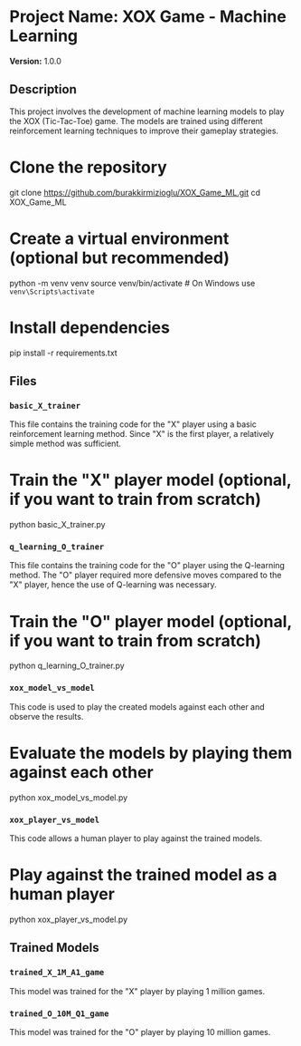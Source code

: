 # Project Name: XOX Game - Machine Learning

**Version:** 1.0.0

## Description

This project involves the development of machine learning models to play the XOX (Tic-Tac-Toe) game. The models are trained using different reinforcement learning techniques to improve their gameplay strategies.
# Clone the repository
git clone https://github.com/burakkirmizioglu/XOX_Game_ML.git
cd XOX_Game_ML
# Create a virtual environment (optional but recommended)
python -m venv venv
source venv/bin/activate  # On Windows use `venv\Scripts\activate`
# Install dependencies
pip install -r requirements.txt

## Files

### `basic_X_trainer`
This file contains the training code for the "X" player using a basic reinforcement learning method. Since "X" is the first player, a relatively simple method was sufficient.
# Train the "X" player model (optional, if you want to train from scratch)
python basic_X_trainer.py

### `q_learning_O_trainer`
This file contains the training code for the "O" player using the Q-learning method. The "O" player required more defensive moves compared to the "X" player, hence the use of Q-learning was necessary.
# Train the "O" player model (optional, if you want to train from scratch)
python q_learning_O_trainer.py

### `xox_model_vs_model`
This code is used to play the created models against each other and observe the results.
# Evaluate the models by playing them against each other
python xox_model_vs_model.py

### `xox_player_vs_model`
This code allows a human player to play against the trained models.
# Play against the trained model as a human player
python xox_player_vs_model.py

## Trained Models

### `trained_X_1M_A1_game`
This model was trained for the "X" player by playing 1 million games.

### `trained_O_10M_Q1_game`
This model was trained for the "O" player by playing 10 million games.

